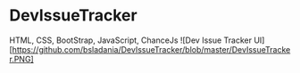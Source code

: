# DevIssueTracker
HTML, CSS, BootStrap, JavaScript, ChanceJs
![Dev Issue Tracker UI][https://github.com/bsladania/DevIssueTracker/blob/master/DevIssueTracker.PNG]

